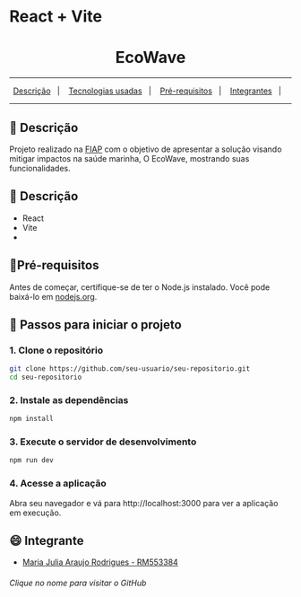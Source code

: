 # React + Vite
<div align="center">
  <h1>EcoWave</h1>
</div>
<hr/>

<p align="center">
  <a href="#pushpin-Descrição">Descrição</a>&nbsp;&nbsp;&nbsp;|&nbsp;&nbsp;&nbsp;
  <a href="#pushpin-Descrição">Tecnologias usadas</a>&nbsp;&nbsp;&nbsp;|&nbsp;&nbsp;&nbsp;
  <a href="#pushpin-Descrição">Pré-requisitos</a>&nbsp;&nbsp;&nbsp;|&nbsp;&nbsp;&nbsp;
  <a href="#smile-Integrantes">Integrantes</a>&nbsp;&nbsp;&nbsp;|&nbsp;&nbsp;&nbsp;

</p>
<hr/>

## :pushpin: Descrição

Projeto realizado na [FIAP](https://www.fiap.com.br/) com o objetivo de apresentar a solução visando mitigar impactos na saúde marinha, O EcoWave, mostrando suas funcionalidades.

## :pushpin: Descrição

- React
- Vite
- 
## :pushpin:Pré-requisitos

Antes de começar, certifique-se de ter o Node.js instalado. Você pode baixá-lo em [nodejs.org](https://nodejs.org/).

## :pushpin: Passos para iniciar o projeto

### 1. Clone o repositório

```bash
git clone https://github.com/seu-usuario/seu-repositorio.git
cd seu-repositorio
```

### 2. Instale as dependências

```bash
npm install
```

### 3. Execute o servidor de desenvolvimento

```bash
npm run dev
```

### 4. Acesse a aplicação

Abra seu navegador e vá para http://localhost:3000 para ver a aplicação em execução.

## :smile: Integrante


- [Maria Julia Araujo Rodrigues - RM553384](https://github.com/majuaraujo)


###### Clique no nome para visitar o GitHub
